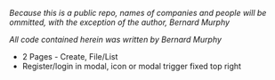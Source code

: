 _Because this is a public repo, names of companies and people will be ommitted, with the exception of the author, Bernard Murphy_

_All code contained herein was written by Bernard Murphy_

- 2 Pages - Create, File/List
- Register/login in modal, icon or modal trigger fixed top right
